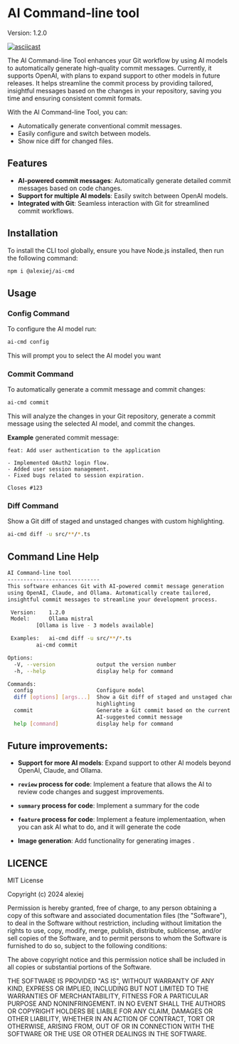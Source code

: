 # AI Command-line tool

Version: 	1.2.0

[![asciicast](https://asciinema.org/a/680800.svg)](https://asciinema.org/a/680800)


The AI Command-line Tool enhances your Git workflow by using AI models to automatically generate high-quality commit messages.
Currently, it supports OpenAI, with plans to expand support to other models in future releases.
It helps streamline the commit process by providing tailored, insightful messages
based on the changes in your repository, saving you time and ensuring consistent
commit formats.

With the AI Command-line Tool, you can:
- Automatically generate conventional commit messages.
- Easily configure and switch between models.
- Show nice diff for changed files.

## Features

- **AI-powered commit messages**: Automatically generate detailed commit messages based on code changes.
- **Support for multiple AI models**: Easily switch between OpenAI models.
- **Integrated with Git**: Seamless interaction with Git for streamlined commit workflows.

## Installation

To install the CLI tool globally, ensure you have Node.js installed, then run the following command:

```bash
npm i @alexiej/ai-cmd
```

## Usage

### Config Command

To configure the AI model run:

```bash
ai-cmd config
```

This will prompt you to select the AI model you want

### Commit Command

To automatically generate a commit message and commit changes:

```bash
ai-cmd commit
```

This will analyze the changes in your Git repository, generate a commit message using the selected AI model, and commit the changes.

**Example** generated commit message:

```
feat: Add user authentication to the application

- Implemented OAuth2 login flow.
- Added user session management.
- Fixed bugs related to session expiration.

Closes #123
```

### Diff Command

Show a Git diff of staged and unstaged changes with custom highlighting.


```bash
ai-cmd diff -u src/**/*.ts
```

## Command Line Help

```bash
AI Command-line tool
-----------------------------
This software enhances Git with AI-powered commit message generation
using OpenAI, Claude, and Ollama. Automatically create tailored,
insightful commit messages to streamline your development process.

 Version: 	 1.2.0
 Model: 	 Ollama mistral
		 [Ollama is live - 3 models available]

 Examples: 	 ai-cmd diff -u src/**/*.ts
 	 	 ai-cmd commit

Options:
  -V, --version             output the version number
  -h, --help                display help for command

Commands:
  config                    Configure model
  diff [options] [args...]  Show a Git diff of staged and unstaged changes with custom
                            highlighting
  commit                    Generate a Git commit based on the current staged changes and
                            AI-suggested commit message
  help [command]            display help for command
```

## Future improvements:

- **Support for more AI models**: Expand support to other AI models beyond OpenAI, Claude, and Ollama.
- **`review` process for code**: Implement a feature that allows the AI to review code changes and suggest improvements.
- **`summary` process for code**: Implement a summary for the code
- **`feature` process for code**: Implement a feature implementaation, when you can ask AI what to do, and it will generate the code

- **Image generation**: Add functionality for generating images .


## LICENCE

MIT License

Copyright (c) 2024 alexiej

Permission is hereby granted, free of charge, to any person obtaining a copy
of this software and associated documentation files (the "Software"), to deal
in the Software without restriction, including without limitation the rights
to use, copy, modify, merge, publish, distribute, sublicense, and/or sell
copies of the Software, and to permit persons to whom the Software is
furnished to do so, subject to the following conditions:

The above copyright notice and this permission notice shall be included in all
copies or substantial portions of the Software.

THE SOFTWARE IS PROVIDED "AS IS", WITHOUT WARRANTY OF ANY KIND, EXPRESS OR
IMPLIED, INCLUDING BUT NOT LIMITED TO THE WARRANTIES OF MERCHANTABILITY,
FITNESS FOR A PARTICULAR PURPOSE AND NONINFRINGEMENT. IN NO EVENT SHALL THE
AUTHORS OR COPYRIGHT HOLDERS BE LIABLE FOR ANY CLAIM, DAMAGES OR OTHER
LIABILITY, WHETHER IN AN ACTION OF CONTRACT, TORT OR OTHERWISE, ARISING FROM,
OUT OF OR IN CONNECTION WITH THE SOFTWARE OR THE USE OR OTHER DEALINGS IN THE
SOFTWARE.
